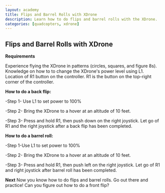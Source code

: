 ```yaml
---
layout: academy
title: Flips and Barrel Rolls with XDrone
description: Learn how to do flips and barrel rolls with the XDrone.
categories: [quadcopters, xdrone]
---
```


Flips and Barrel Rolls with XDrone
----------------------------------

**Requirements**

Experience flying the XDrone in patterns (circles, squares,  and figure 8s). Knowledge on how to to change the XDrone's power level using L1. Location of R1 button on the controller. R1 is the button on the top-right corner of the controller.

**How to do a back flip:**

-Step 1- Use L1 to set power to 100%

-Step 2- Bring the XDrone to a hover at an altitude of 10 feet.

-Step 3- Press and hold R1, then push down on the right joystick. Let go of R1 and the right joystick after a back flip has been completed.



**How to do a barrel roll:**

-Step 1-Use L1 to set power to 100%

-Step 2- Bring the XDrone to a hover at an altitude of 10 feet.

-Step 3- Press and hold R1, then push left on the right joystick. Let go of R1 and right joystick after barrel roll has been completed.


**Next**
Now you know how to do flips and barrel rolls. Go out there and practice! Can you figure out how to do a front flip?